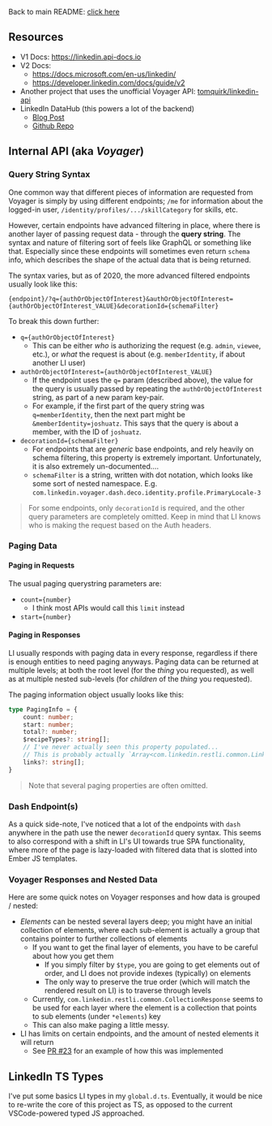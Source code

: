 Back to main README: [click here](./README.md)

## Resources
 - V1 Docs: https://linkedin.api-docs.io
 - V2 Docs:
     - https://docs.microsoft.com/en-us/linkedin/
     - https://developer.linkedin.com/docs/guide/v2
 - Another project that uses the unofficial Voyager API: [tomquirk/linkedin-api](https://github.com/tomquirk/linkedin-api)
 - LinkedIn DataHub (this powers a lot of the backend)
     - [Blog Post](https://engineering.linkedin.com/blog/2019/data-hub)
     - [Github Repo](https://github.com/linkedin/datahub)

## Internal API (aka *Voyager*)
### Query String Syntax
One common way that different pieces of information are requested from Voyager is simply by using different endpoints; `/me` for information about the logged-in user, `/identity/profiles/.../skillCategory` for skills, etc.

However, certain endpoints have advanced filtering in place, where there is another layer of passing request data - through the **query string**. The syntax and nature of filtering sort of feels like GraphQL or something like that. Especially since these endpoints will sometimes even return `schema` info, which describes the shape of the actual data that is being returned.

The syntax varies, but as of 2020, the more advanced filtered endpoints usually look like this:

`{endpoint}/?q={authOrObjectOfInterest}&authOrObjectOfInterest={authOrObjectOfInterest_VALUE}&decorationId={schemaFilter}`

To break this down further:

 - `q={authOrObjectOfInterest}`
     - This can be either *who* is authorizing the request (e.g. `admin`, `viewee`, etc.), or *what* the request is about (e.g. `memberIdentity`, if about another LI user)
 - `authOrObjectOfInterest={authOrObjectOfInterest_VALUE}`
     - If the endpoint uses the `q=` param (described above), the value for the query is usually passed by repeating the `authOrObjectOfInterest` string, as part of a new param key-pair.
     - For example, if the first part of the query string was `q=memberIdentity`, then the next part might be `&memberIdentity=joshuatz`. This says that the query is about a member, with the ID of `joshuatz`.
 - `decorationId={schemaFilter}`
     - For endpoints that are *generic* base endpoints, and rely heavily on schema filtering, this property is extremely important. Unfortunately, it is also extremely un-documented....
     - `schemaFilter` is a string, written with dot notation, which looks like some sort of nested namespace. E.g. `com.linkedin.voyager.dash.deco.identity.profile.PrimaryLocale-3`


> For some endpoints, only `decorationId` is required, and the other query parameters are completely omitted. Keep in mind that LI knows who is making the request based on the Auth headers.

### Paging Data
#### Paging in Requests
The usual paging querystring parameters are:

 - `count={number}`
     - I think most APIs would call this `limit` instead
 - `start={number}`

#### Paging in Responses
LI usually responds with paging data in every response, regardless if there is enough entities to need paging anyways. Paging data can be returned at multiple levels; at both the root level (for the *thing* you requested), as well as at multiple nested sub-levels (for *children* of the *thing* you requested).

The paging information object usually looks like this:

```ts
type PagingInfo = {
    count: number;
    start: number;
    total?: number;
    $recipeTypes?: string[];
    // I've never actually seen this property populated...
    // This is probably actually `Array<com.linkedin.restli.common.Link>`
    links?: string[];
}
```

> Note that several paging properties are often omitted.

### Dash Endpoint(s)
As a quick side-note, I've noticed that a lot of the endpoints with `dash` anywhere in the path use the newer `decorationId` query syntax. This seems to also correspond with a shift in LI's UI towards true SPA functionality, where more of the page is lazy-loaded with filtered data that is slotted into Ember JS templates.

### Voyager Responses and Nested Data
Here are some quick notes on Voyager responses and how data is grouped / nested:

 - *Elements* can be nested several layers deep; you might have an initial collection of elements, where each sub-element is actually a group that contains pointer to further collections of elements
     - If you want to get the final layer of elements, you have to be careful about how you get them
        - If you simply filter by `$type`, you are going to get elements out of order, and LI does not provide indexes (typically) on elements
        - The only way to preserve the true order (which will match the rendered result on LI) is to traverse through levels
     - Currently, `com.linkedin.restli.common.CollectionResponse` seems to be used for each layer where the element is a collection that points to sub elements (under `*elements`) key
     - This can also make paging a little messy.
 - LI has limits on certain endpoints, and the amount of nested elements it will return
     - See [PR #23](https://github.com/joshuatz/linkedin-to-jsonresume/pull/23) for an example of how this was implemented

## LinkedIn TS Types
I've put some basics LI types in my `global.d.ts`. Eventually, it would be nice to re-write the core of this project as TS, as opposed to the current VSCode-powered typed JS approached.